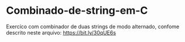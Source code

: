 # Combinado-de-string-em-C
Exercíco com combinador de duas strings de modo alternado, confome descrito neste arquivo: https://bit.ly/30qUE6s


